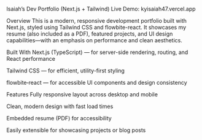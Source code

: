 Isaiah’s Dev Portfolio (Next.js + Tailwind)
Live Demo: kyisaiah47.vercel.app

Overview
This is a modern, responsive development portfolio built with Next.js, styled using Tailwind CSS and flowbite-react. It showcases my resume (also included as a PDF), featured projects, and UI design capabilities—with an emphasis on performance and clean aesthetics.

Built With
Next.js (TypeScript) — for server-side rendering, routing, and React performance

Tailwind CSS — for efficient, utility-first styling

flowbite‑react — for accessible UI components and design consistency

Features
Fully responsive layout across desktop and mobile

Clean, modern design with fast load times

Embedded resume (PDF) for accessibility

Easily extensible for showcasing projects or blog posts
